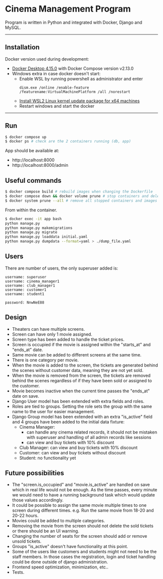 # Cinema Management Program

Program is written in Python and integrated with Docker, Django and MySQL.

---

## Installation

Docker version used during development:
- [Docker Desktop 4.15.0](https://docs.docker.com/desktop/release-notes/#4150) with Docker Compose version v2.13.0
- Windows extra in case docker doesn't start:
  - Enable WSL by running powershell as administrator and enter
    ```
    dism.exe /online /enable-feature /featurename:VirtualMachinePlatform /all /norestart
    ```
  - [Install WSL2 Linux kernel update package for x64 machines](https://wslstorestorage.blob.core.windows.net/wslblob/wsl_update_x64.msi)
  - Restart windows and start the docker

---

## Run
```sh
$ docker compose up
$ docker ps # check are the 2 containers running (db, app)
```

App should be available at:
- http://localhost:8000
- http://localhost:8000/admin

## Useful commands

```sh
$ docker compose build # rebuild images when changing the Dockerfile
$ docker compose down && docker volume prune # stop containers and delete the data
$ docker system prune --all # remove all stopped containers and images
```

From within the container.
```sh
$ docker exec -it app bash
python manage.py
python manage.py makemigrations
python manage.py migrate
python manage.py loaddata initial.yaml
python manage.py dumpdata --format=yaml > ./dump_file.yaml
```

## Users

There are number of users, the only superuser added is:

```
username: superuser
username: cinema_manager1
username: club_manager1
username: customer1
username: student1

password: NnwNeE88
```


## Design

- Theaters can have multiple screens.
- Screen can have only 1 movie assigned.
- Screen type has been added to handle the ticket prices.
- Screen is occupied if the movie is assigned within the "starts_at" and "ends_at" date.
- Same movie can be added to different screens at the same time.
- There is one category per movie.
- When the movie is added to the screen, the tickets are generated behind the scenes without customer data, meaning they are not yet sold.
- When the movie is removed from the screen, the tickets are removed behind the scenes regardless of if they have been sold or assigned to the customer.
- Movie becomes inactive when the current time passes the "ends_at" date on save.
- Django User model has been extended with extra fields and roles.
- Roles are tied to groups. Setting the role sets the group with the same name to the user for easier management.
- Django Group model has been extended with an extra "is_active" field and 4 groups have been added to the initial data fixture:
  - Cinema Manager:
    - can handle any cinema related records, it should not be mistaken with superuser and handling of all admin records like sessions
    - can view and buy tickets with 10% discount
  - Club Manager: can view and buy tickets with 10% discount
  - Customer: can view and buy tickets without discount
  - Student: no functionality yet

## Future possibilities
- The "screen.is_occupied" and "movie.is_active" are handled on save which in real life would not be enough. As the time passes, every minute we would need to have a running background task which would update those values accordingly.
- It could be possible to assign the same movie multiple times to one screen during different times. e.g. Run the same movie from 18-20 and 20-22 hours.
- Movies could be added to multiple categories.
- Removing the movie from the screen should not delete the sold tickets or there should be an UI warning.
- Changing the number of seats for the screen should add or remove unsold tickets.
- Groups "is_active" doesn't have functionality at this point.
- Some of the users like customers and students might not need to be the staff members. In those cases the registration, login and ticket handling could be done outside of django administration.
- Frontend speed optimization, minimization, etc..
- Tests.
